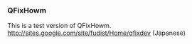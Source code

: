 ### QFixHowm

This is a test version of QFixHowm.
http://sites.google.com/site/fudist/Home/qfixdev (Japanese)

